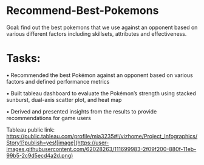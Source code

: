 # Recommend-Best-Pokemons
Goal: find out the best pokemons that we use against an opponent based on various different factors including skillsets, attributes and effectiveness.

# Tasks:
•	Recommended the best Pokémon against an opponent based on various factors and defined performance metrics

•	Built tableau dashboard to evaluate the Pokémon’s strength using stacked sunburst, dual-axis scatter plot, and heat map  

•	Derived and presented insights from the results to provide recommendations for game users

Tableau public link:  https://public.tableau.com/profile/mia3235#!/vizhome/Project_Infographics/Story1?publish=yes![image](https://user-images.githubusercontent.com/62028263/111699983-2f09f200-880f-11eb-99b5-2c9d5ecd4a2d.png)

